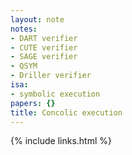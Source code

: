 ```yaml
---
layout: note
notes:
- DART verifier
- CUTE verifier
- SAGE verifier
- QSYM
- Driller verifier
isa:
- symbolic execution
papers: {}
title: Concolic execution
---
```

{% include links.html %}
